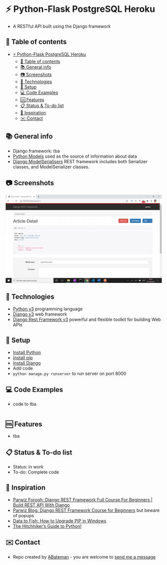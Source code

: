 # :zap: Python-Flask PostgreSQL Heroku

* A RESTful API built using the Django framework

## :page_facing_up: Table of contents

* [:zap: Python-Flask PostgreSQL Heroku](#zap-python-flask-postgresql-heroku)
	* [:page_facing_up: Table of contents](#page_facing_up-table-of-contents)
	* [:books: General info](#books-general-info)
	* [:camera: Screenshots](#camera-screenshots)
	* [:signal_strength: Technologies](#signal_strength-technologies)
	* [:floppy_disk: Setup](#floppy_disk-setup)
	* [:computer: Code Examples](#computer-code-examples)
	* [:cool: Features](#cool-features)
	* [:clipboard: Status & To-do list](#clipboard-status--to-do-list)
	* [:clap: Inspiration](#clap-inspiration)
	* [:envelope: Contact](#envelope-contact)

## :books: General info

* Django framework: tba
* [Python Models](https://docs.djangoproject.com/en/dev/topics/db/models/) used as the source of information about data
* [Django ModelSerialisers](https://www.django-rest-framework.org/tutorial/1-serialization/) REST framework includes both Serializer classes, and ModelSerializer classes.

## :camera: Screenshots

![screen print](./img/delete.png)

## :signal_strength: Technologies

* [Python v3](https://www.python.org/) programming language
* [Django v3](https://www.djangoproject.com/) web framework
* [Django Rest Framework v3](https://www.django-rest-framework.org/) powerful and flexible toolkit for building Web APIs

## :floppy_disk: Setup

* [Install Python](https://docs.python-guide.org/starting/installation/)
* [Install pip](https://docs.python-guide.org/dev/virtualenvs/#installing-pipenv)
* [Install Django](https://docs.djangoproject.com/en/3.1/howto/windows/)
* Add code
* `python manage.py runserver` to run server on port 8000

## :computer: Code Examples

* code to tba

```python

```

## :cool: Features

* tba

## :clipboard: Status & To-do list

* Status: in work
* To-do: Complete code

## :clap: Inspiration

* [Parwiz Forogh: Django REST Framework Full Course For Beginners | Build REST API With Django](https://www.youtube.com/watch?v=B38aDwUpcFc)
* [Parwiz Blog: Django REST Framework Course for Beginners](https://codeloop.org/django-rest-framework-course-for-beginners/) but beware of popups
* [Data to Fish: How to Upgrade PIP in Windows](https://datatofish.com/upgrade-pip/)
* [The Hitchhiker’s Guide to Python!](https://docs.python-guide.org/)

## :envelope: Contact

* Repo created by [ABateman](https://www.andrewbateman.org) - you are welcome to [send me a message](https://andrewbateman.org/contact)
